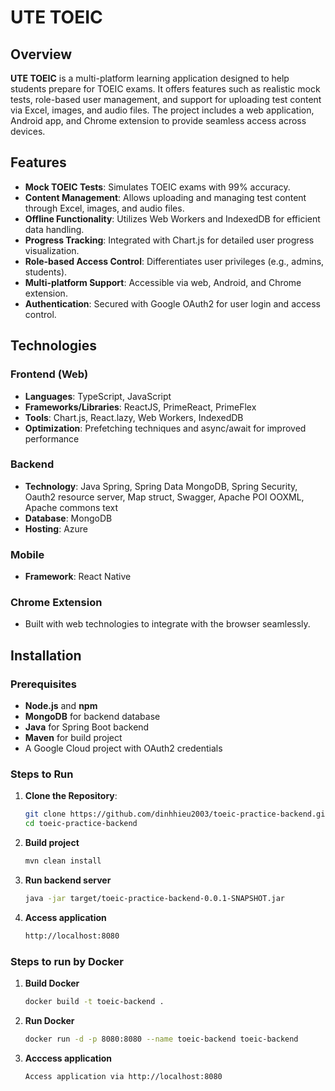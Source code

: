 # UTE TOEIC

## Overview
**UTE TOEIC** is a multi-platform learning application designed to help students prepare for TOEIC exams. It offers features such as realistic mock tests, role-based user management, and support for uploading test content via Excel, images, and audio files. The project includes a web application, Android app, and Chrome extension to provide seamless access across devices.

## Features
- **Mock TOEIC Tests**: Simulates TOEIC exams with 99% accuracy.
- **Content Management**: Allows uploading and managing test content through Excel, images, and audio files.
- **Offline Functionality**: Utilizes Web Workers and IndexedDB for efficient data handling.
- **Progress Tracking**: Integrated with Chart.js for detailed user progress visualization.
- **Role-based Access Control**: Differentiates user privileges (e.g., admins, students).
- **Multi-platform Support**: Accessible via web, Android, and Chrome extension.
- **Authentication**: Secured with Google OAuth2 for user login and access control.

## Technologies
### Frontend (Web)
- **Languages**: TypeScript, JavaScript
- **Frameworks/Libraries**: ReactJS, PrimeReact, PrimeFlex
- **Tools**: Chart.js, React.lazy, Web Workers, IndexedDB
- **Optimization**: Prefetching techniques and async/await for improved performance

### Backend
- **Technology**: Java Spring, Spring Data MongoDB, Spring Security, Oauth2 resource server, Map struct, Swagger, Apache POI OOXML, Apache commons text
- **Database**: MongoDB
- **Hosting**: Azure

### Mobile
- **Framework**: React Native

### Chrome Extension
- Built with web technologies to integrate with the browser seamlessly.

## Installation
### Prerequisites
- **Node.js** and **npm**
- **MongoDB** for backend database
- **Java** for Spring Boot backend
- **Maven** for build project
- A Google Cloud project with OAuth2 credentials

### Steps to Run
1. **Clone the Repository**:
   ```bash
   git clone https://github.com/dinhhieu2003/toeic-practice-backend.git
   cd toeic-practice-backend
2. **Build project**
    ```bash
    mvn clean install
3. **Run backend server**
    ```bash
    java -jar target/toeic-practice-backend-0.0.1-SNAPSHOT.jar
4. **Access application**
    ```bash
    http://localhost:8080

### Steps to run by Docker
1. **Build Docker**
    ```bash
    docker build -t toeic-backend .
2. **Run Docker**
    ```bash
    docker run -d -p 8080:8080 --name toeic-backend toeic-backend
3. **Acccess application**
    ```bash
    Access application via http://localhost:8080